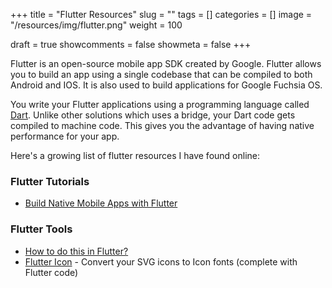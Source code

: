 +++ 
title = "Flutter Resources"
slug = "" 
tags = []
categories = []
image = "/resources/img/flutter.png"
weight = 100

draft = true 
showcomments = false 
showmeta = false
+++

Flutter is an open-source mobile app SDK created by Google. Flutter allows you to build an app using a single codebase that can be compiled to both Android and IOS. It is also used to build applications for Google Fuchsia OS. 

You write your Flutter applications using a programming language called [Dart](/resources/dart). Unlike other solutions which uses a bridge, your Dart code gets compiled to machine code. This gives you the advantage of having native performance for your app.

Here's a growing list of flutter resources I have found online:

### Flutter Tutorials

- [Build Native Mobile Apps with Flutter](https://www.udacity.com/course/build-native-mobile-apps-with-flutter--ud905)


### Flutter Tools
- [How to do this in Flutter?](https://howtodothisinflutter.com/)
- [Flutter Icon](http://fluttericon.com/) - Convert your SVG icons to Icon fonts (complete with Flutter code)
